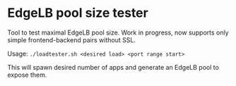 # EdgeLB pool size tester
Tool to test maximal EdgeLB pool size. Work in progress, now supports only simple frontend-backend pairs without SSL.

Usage: `./loadtester.sh <desired load> <port range start>`

This will spawn desired number of apps and generate an EdgeLB pool to expose them. 
